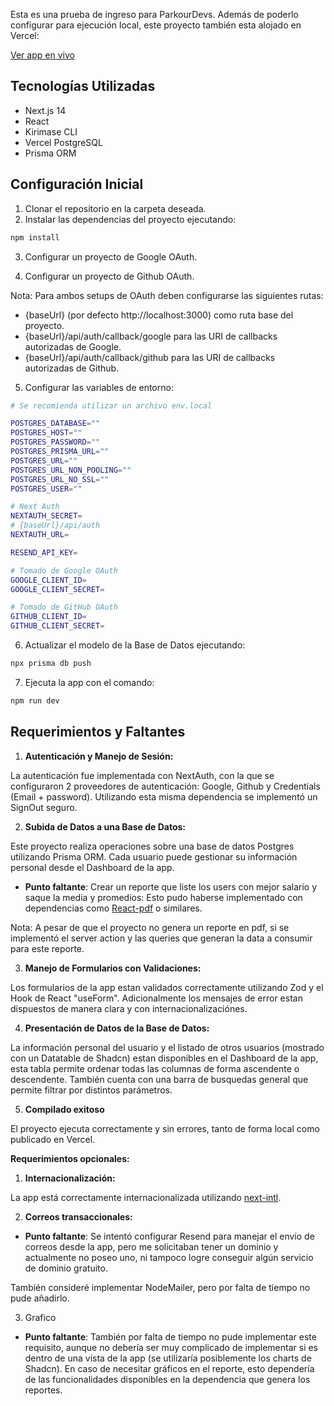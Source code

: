Esta es una prueba de ingreso para ParkourDevs. Además de poderlo configurar para ejecución local, este proyecto también esta alojado en Vercel:

[Ver app en vivo](https://gestion-info-personal-qc5il43a6-sandro-martinezs-projects.vercel.app/)

## Tecnologías Utilizadas

- Next.js 14
- React
- Kirimase CLI
- Vercel PostgreSQL
- Prisma ORM

## Configuración Inicial

1. Clonar el repositorio en la carpeta deseada.
2. Instalar las dependencias del proyecto ejecutando:

```bash
npm install
```

3. Configurar un proyecto de Google OAuth.

4. Configurar un proyecto de Github OAuth.

Nota: Para ambos setups de OAuth deben configurarse las siguientes rutas:

- {baseUrl} (por defecto http://localhost:3000) como ruta base del proyecto.
- {baseUrl}/api/auth/callback/google para las URI de callbacks autorizadas de Google.
- {baseUrl}/api/auth/callback/github para las URI de callbacks autorizadas de Github.

5. Configurar las variables de entorno:

```bash
# Se recomienda utilizar un archivo env.local

POSTGRES_DATABASE=""
POSTGRES_HOST=""
POSTGRES_PASSWORD=""
POSTGRES_PRISMA_URL=""
POSTGRES_URL=""
POSTGRES_URL_NON_POOLING=""
POSTGRES_URL_NO_SSL=""
POSTGRES_USER=""

# Next Auth
NEXTAUTH_SECRET=
# {baseUrl}/api/auth
NEXTAUTH_URL=

RESEND_API_KEY=

# Tomado de Google OAuth
GOOGLE_CLIENT_ID=
GOOGLE_CLIENT_SECRET=

# Tomado de GitHub OAuth
GITHUB_CLIENT_ID=
GITHUB_CLIENT_SECRET=
```

6. Actualizar el modelo de la Base de Datos ejecutando:

```bash
npx prisma db push
```

7. Ejecuta la app con el comando:

```bash
npm run dev
```

## Requerimientos y Faltantes

1. **Autenticación y Manejo de Sesión:**

La autenticación fue implementada con NextAuth, con la que se configuraron 2 proveedores de autenticación: Google, Github y Credentials (Email + password). Utilizando esta misma dependencia se implementó un SignOut seguro.

2. **Subida de Datos a una Base de Datos:**

Este proyecto realiza operaciones sobre una base de datos Postgres utilizando Prisma ORM. Cada usuario puede gestionar su información personal desde el Dashboard de la app.

- **Punto faltante**: Crear un reporte que liste los users con mejor salario y saque la media y promedios: Esto pudo haberse implementado con dependencias como [React-pdf](https://react-pdf.org/) o similares.

Nota: A pesar de que el proyecto no genera un reporte en pdf, si se implementó el server action y las queries que generan la data a consumir para este reporte.

3. **Manejo de Formularios con Validaciones:**

Los formularios de la app estan validados correctamente utilizando Zod y el Hook de React "useForm". Adicionalmente los mensajes de error estan dispuestos de manera clara y con internacionalizaciónes.

4. **Presentación de Datos de la Base de Datos:**

La información personal del usuario y el listado de otros usuarios (mostrado con un Datatable de Shadcn) estan disponibles en el Dashboard de la app, esta tabla permite ordenar todas las columnas de forma ascendente o descendente. También cuenta con una barra de busquedas general que permite filtrar por distintos parámetros.

5. **Compilado exitoso**

El proyecto ejecuta correctamente y sin errores, tanto de forma local como publicado en Vercel.

**Requerimientos opcionales:**

1. **Internacionalización:**

La app está correctamente internacionalizada utilizando [next-intl](https://next-intl-docs.vercel.app/).

2.  **Correos transaccionales:**

- **Punto faltante**: Se intentó configurar Resend para manejar el envío de correos desde la app, pero me solicitaban tener un dominio y actualmente no poseo uno, ni tampoco logre conseguir algún servicio de dominio gratuito. 

También consideré implementar NodeMailer, pero por falta de tiempo no pude añadirlo.

3. Grafico

- **Punto faltante**: También por falta de tiempo no pude implementar este requisito, aunque no debería ser muy complicado de implementar si es dentro de una vista de la app (se utilizaría posiblemente los charts de Shadcn). En caso de necesitar gráficos en el reporte, esto dependería de las funcionalidades disponibles en la dependencia que genera los reportes.

